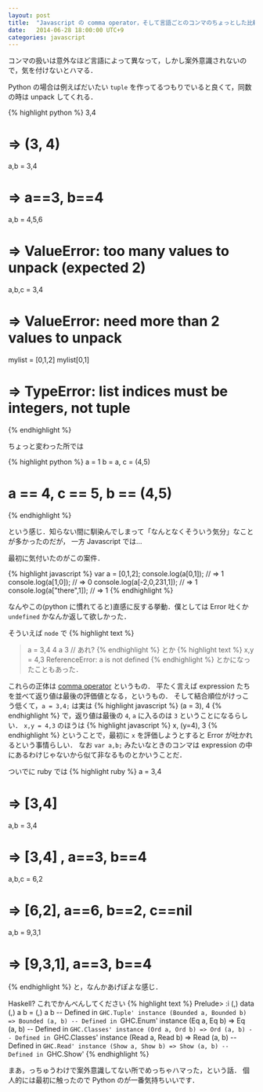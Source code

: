 ```yaml
---
layout: post
title:  "Javascript の comma operator，そして言語ごとのコンマのちょっとした比較"
date:   2014-06-28 18:00:00 UTC+9
categories: javascript
---
```


コンマの扱いは意外なほど言語によって異なって，しかし案外意識されないので，気を付けないとハマる．

Python の場合は例えばだいたい `tuple` を作ってるつもりでいると良くて，同数の時は unpack してくれる．

{% highlight python %}
3,4
# => (3, 4)
a,b = 3,4
# => a==3, b==4
a,b = 4,5,6
# => ValueError: too many values to unpack (expected 2)
a,b,c = 3,4
# => ValueError: need more than 2 values to unpack
mylist = [0,1,2]
mylist[0,1]
# => TypeError: list indices must be integers, not tuple
{% endhighlight %}

ちょっと変わった所では

{% highlight python %}
a = 1
b = a, c = (4,5)
# a == 4, c == 5, b == (4,5)
{% endhighlight %}

という感じ．知らない間に馴染んでしまって「なんとなくそういう気分」なことが多かったのだが，
一方 Javascript では…

最初に気付いたのがこの案件．

{% highlight javascript %}
var a = [0,1,2];
console.log(a[0,1]);  // => 1
console.log(a[1,0]);  // => 0
console.log(a[-2,0,231,1]);  // => 1
console.log(a["there",1]);  // => 1
{% endhighlight %}

なんやこの(python に慣れてると)直感に反する挙動．僕としては Error 吐くか `undefined` かなんか返して欲しかった．

そういえば `node` で
{% highlight text %}
> a = 3,4
4
> a
3 // あれ?
{% endhighlight %}
とか
{% highlight text %}
> x,y = 4,3
ReferenceError: a is not defined
{% endhighlight %}
とかになったこともあった．

これらの正体は [comma operator](https://developer.mozilla.org/en-US/docs/Web/JavaScript/Reference/Operators/Comma_Operator) というもの．
平たく言えば expression たちを並べて返り値は最後の評価値となる，というもの．
そして結合順位がけっこう低くて，`a = 3,4;` は実は
{% highlight javascript %}
(a = 3), 4
{% endhighlight %}
で，返り値は最後の `4`, `a` に入るのは `3` ということになるらしい． `x,y = 4,3` のほうは
{% highlight javascript %}
x, (y=4), 3
{% endhighlight %}
ということで，最初に `x` を評価しようとすると Error が吐かれるという事情らしい．
なお `var a,b;` みたいなときのコンマは expression の中にあるわけじゃないから似て非なるものとかいうことだ．

ついでに ruby では
{% highlight ruby %}
a = 3,4
# => [3,4]
a,b = 3,4
# => [3,4] , a==3, b==4
a,b,c = 6,2
# => [6,2], a==6, b==2, c==nil
a,b = 9,3,1
# => [9,3,1], a==3, b==4
{% endhighlight %}
と，なんかあげぽよな感じ．

Haskell? これでかんべんしてください
{% highlight text %}
Prelude> :i (,)
data (,) a b = (,) a b  -- Defined in `GHC.Tuple'
instance (Bounded a, Bounded b) => Bounded (a, b)
  -- Defined in `GHC.Enum'
instance (Eq a, Eq b) => Eq (a, b) -- Defined in `GHC.Classes'
instance (Ord a, Ord b) => Ord (a, b) -- Defined in `GHC.Classes'
instance (Read a, Read b) => Read (a, b) -- Defined in `GHC.Read'
instance (Show a, Show b) => Show (a, b) -- Defined in `GHC.Show'
{% endhighlight %}


まあ，っちゅうわけで案外意識してない所でめっちゃハマった，という話．
個人的には最初に触ったので Python のが一番気持ちいいです．
